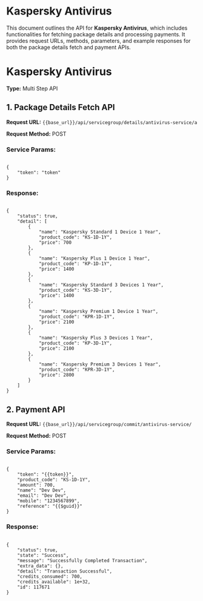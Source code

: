 # Kaspersky Antivirus

This document outlines the API for **Kaspersky Antivirus**, which includes functionalities for fetching package details and processing payments. It provides request URLs, methods, parameters, and example responses for both the package details fetch and payment APIs.

# Kaspersky Antivirus

**Type:** Multi Step API

## 1. Package Details Fetch API

**Request URL:** `{{base_url}}/api/servicegroup/details/antivirus-service/a`

**Request Method:** POST

### Service Params:

<pre><code class="json">
{  
    "token": "token"  
}
</code></pre>

### Response:

<pre><code class="json">
{  
    "status": true,  
    "detail": [  
        {  
            "name": "Kaspersky Standard 1 Device 1 Year",  
            "product_code": "KS-1D-1Y",  
            "price": 700  
        },  
        {  
            "name": "Kaspersky Plus 1 Device 1 Year",  
            "product_code": "KP-1D-1Y",  
            "price": 1400  
        },  
        {  
            "name": "Kaspersky Standard 3 Devices 1 Year",  
            "product_code": "KS-3D-1Y",  
            "price": 1400  
        },  
        {  
            "name": "Kaspersky Premium 1 Device 1 Year",  
            "product_code": "KPR-1D-1Y",  
            "price": 2100  
        },  
        {  
            "name": "Kaspersky Plus 3 Devices 1 Year",  
            "product_code": "KP-3D-1Y",  
            "price": 2100  
        },  
        {  
            "name": "Kaspersky Premium 3 Devices 1 Year",  
            "product_code": "KPR-3D-1Y",  
            "price": 2800  
        }  
    ]  
}
</code></pre>

## 2. Payment API

**Request URL:** `{{base_url}}/api/servicegroup/commit/antivirus-service/`

**Request Method:** POST

### Service Params:

<pre><code class="json">
{  
    "token": "{{token}}",  
    "product_code": "KS-1D-1Y",  
    "amount": 700,  
    "name": "Dev Dev",  
    "email": "Dev Dev",  
    "mobile": "1234567899",  
    "reference": "{{$guid}}"  
}
</code></pre>

### Response:

<pre><code class="json">
{  
    "status": true,  
    "state": "Success",  
    "message": "Successfully Completed Transaction",  
    "extra_data": {},  
    "detail": "Transaction Successful",  
    "credits_consumed": 700,  
    "credits_available": 1e+32,  
    "id": 117671  
}
</code></pre>
